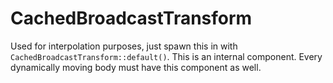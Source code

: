 # CachedBroadcastTransform

Used for interpolation purposes, just spawn this in with `CachedBroadcastTransform::default()`. This is an internal component. Every dynamically moving body must have this component as well.

